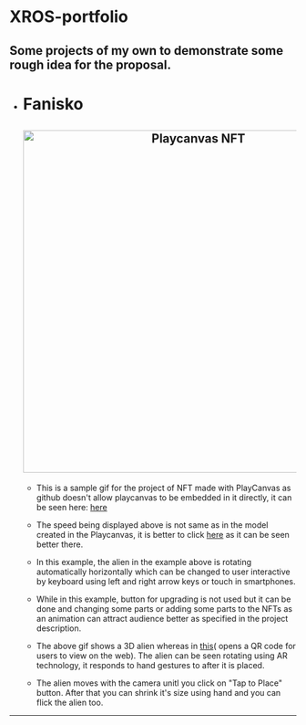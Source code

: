 # XROS-portfolio
<h2>Some projects of my own to demonstrate some rough idea for the proposal.</h2>
<ul>
  <li><h1>Fanisko</h1>
    <h2 align="center">
  <img src="https://github.com/shreykul/XROS-portfolio/blob/main/Sample/download.gif" alt="Playcanvas NFT" width="600px" />
  <br>
</h2>
<ul>
 <li> 
<p>This is a sample gif for the project of NFT made with PlayCanvas as github doesn't allow playcanvas to be embedded in it directly, it can be seen here:
  <a href="https://playcanv.as/p/11e13c15/">here</a></p></li>
  <li>
    <p>The speed being displayed above is not same as in the model created in the Playcanvas, it is better to click <a href="https://playcanv.as/p/11e13c15/">here</a> as it can be seen better there.</p>
  </li>
  <li>
    <p>In this example, the alien in the example above is rotating automatically horizontally which can be changed to user interactive by keyboard using left and right arrow keys or touch in smartphones.</p>
  </li>
  <li>
    <p>While in this example, button for upgrading is not used but it can be done and changing some parts or adding some parts to the NFTs as an animation can attract audience better as specified in the project description.</p>  
  </li>
  <li>The above gif shows a 3D alien whereas in <a href="https://playcanv.as/p/uEdFsL9r/">this</a>( opens a QR code for users to view on the web). The alien can be seen rotating using AR technology, it responds to hand gestures to after it is placed.</p> </li>
  <li>
    <p>The alien moves with the camera unitl you click on "Tap to Place" button. After that you can shrink it's size using hand and you can flick the alien too.</p>
  </li>
</ul>
  </li>
</ul>  




---
